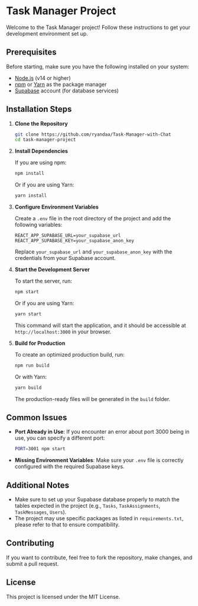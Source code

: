 # Task Manager Project

Welcome to the Task Manager project! Follow these instructions to get your development environment set up.

## Prerequisites

Before starting, make sure you have the following installed on your system:

- [Node.js](https://nodejs.org/) (v14 or higher)
- [npm](https://www.npmjs.com/get-npm) or [Yarn](https://yarnpkg.com/) as the package manager
- [Supabase](https://supabase.io/) account (for database services)

## Installation Steps

1. **Clone the Repository**

   ```sh
   git clone https://github.com/ryandaa/Task-Manager-with-Chat
   cd task-manager-project
   ```

2. **Install Dependencies**

   If you are using npm:
   
   ```sh
   npm install
   ```
   
   Or if you are using Yarn:
   
   ```sh
   yarn install
   ```

3. **Configure Environment Variables**

   Create a `.env` file in the root directory of the project and add the following variables:

   ```env
   REACT_APP_SUPABASE_URL=your_supabase_url
   REACT_APP_SUPABASE_KEY=your_supabase_anon_key
   ```

   Replace `your_supabase_url` and `your_supabase_anon_key` with the credentials from your Supabase account.

4. **Start the Development Server**

   To start the server, run:

   ```sh
   npm start
   ```
   
   Or if you are using Yarn:
   
   ```sh
   yarn start
   ```

   This command will start the application, and it should be accessible at `http://localhost:3000` in your browser.

5. **Build for Production**

   To create an optimized production build, run:

   ```sh
   npm run build
   ```
   
   Or with Yarn:
   
   ```sh
   yarn build
   ```

   The production-ready files will be generated in the `build` folder.

## Common Issues

- **Port Already in Use**: If you encounter an error about port 3000 being in use, you can specify a different port:
  
  ```sh
  PORT=3001 npm start
  ```

- **Missing Environment Variables**: Make sure your `.env` file is correctly configured with the required Supabase keys.

## Additional Notes

- Make sure to set up your Supabase database properly to match the tables expected in the project (e.g., `Tasks`, `TaskAssignments`, `TaskMessages`, `Users`).
- The project may use specific packages as listed in `requirements.txt`, please refer to that to ensure compatibility.

## Contributing

If you want to contribute, feel free to fork the repository, make changes, and submit a pull request.

## License

This project is licensed under the MIT License.